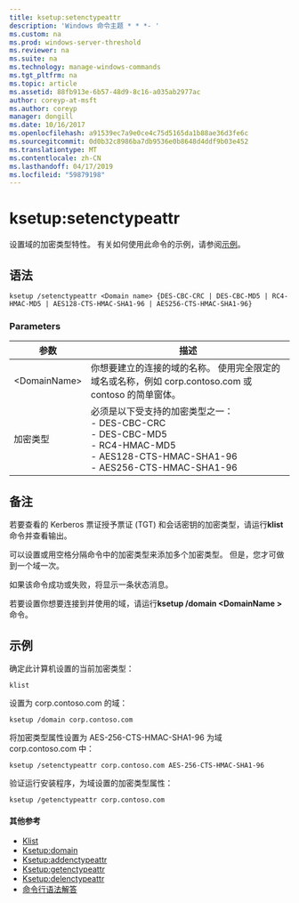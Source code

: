 ```yaml
---
title: ksetup:setenctypeattr
description: 'Windows 命令主题 * * *- '
ms.custom: na
ms.prod: windows-server-threshold
ms.reviewer: na
ms.suite: na
ms.technology: manage-windows-commands
ms.tgt_pltfrm: na
ms.topic: article
ms.assetid: 88fb913e-6b57-48d9-8c16-a035ab2977ac
author: coreyp-at-msft
ms.author: coreyp
manager: dongill
ms.date: 10/16/2017
ms.openlocfilehash: a91539ec7a9e0ce4c75d5165da1b88ae36d3fe6c
ms.sourcegitcommit: 0d0b32c8986ba7db9536e0b8648d4ddf9b03e452
ms.translationtype: MT
ms.contentlocale: zh-CN
ms.lasthandoff: 04/17/2019
ms.locfileid: "59879198"
---
```

# <a name="ksetupsetenctypeattr"></a>ksetup:setenctypeattr



设置域的加密类型特性。 有关如何使用此命令的示例，请参阅[示例](#BKMK_Examples)。

## <a name="syntax"></a>语法

```
ksetup /setenctypeattr <Domain name> {DES-CBC-CRC | DES-CBC-MD5 | RC4-HMAC-MD5 | AES128-CTS-HMAC-SHA1-96 | AES256-CTS-HMAC-SHA1-96}
```

### <a name="parameters"></a>Parameters

|参数|描述|
|---------|-----------|
|\<DomainName>|你想要建立的连接的域的名称。 使用完全限定的域名或名称，例如 corp.contoso.com 或 contoso 的简单窗体。|
|加密类型|必须是以下受支持的加密类型之一：</br>-   DES-CBC-CRC</br>-   DES-CBC-MD5</br>-   RC4-HMAC-MD5</br>-   AES128-CTS-HMAC-SHA1-96</br>-   AES256-CTS-HMAC-SHA1-96|

## <a name="remarks"></a>备注

若要查看的 Kerberos 票证授予票证 (TGT) 和会话密钥的加密类型，请运行**klist**命令并查看输出。

可以设置或用空格分隔命令中的加密类型来添加多个加密类型。 但是，您才可做到一个域一次。

如果该命令成功或失败，将显示一条状态消息。

若要设置你想要连接到并使用的域，请运行**ksetup /domain \<DomainName >** 命令。

## <a name="BKMK_Examples"></a>示例

确定此计算机设置的当前加密类型：
```
klist
```
设置为 corp.contoso.com 的域：
```
ksetup /domain corp.contoso.com
```
将加密类型属性设置为 AES-256-CTS-HMAC-SHA1-96 为域 corp.contoso.com 中：
```
ksetup /setenctypeattr corp.contoso.com AES-256-CTS-HMAC-SHA1-96
```
验证运行安装程序，为域设置的加密类型属性：
```
ksetup /getenctypeattr corp.contoso.com
```

#### <a name="additional-references"></a>其他参考

-   [Klist](klist.md)
-   [Ksetup:domain](ksetup-domain.md)
-   [Ksetup:addenctypeattr](ksetup-addenctypeattr.md)
-   [Ksetup:getenctypeattr](ksetup-getenctypeattr.md)
-   [Ksetup:delenctypeattr](ksetup-delenctypeattr.md)
-   [命令行语法解答](command-line-syntax-key.md)